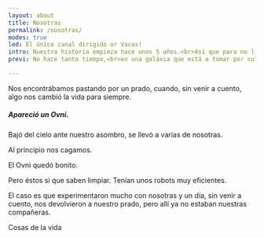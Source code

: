 ```yaml
---
layout: about
title: Nosotras
permalink: /nosotras/
modes: true
led: El único canal dirigido or Vacas!
intro: Nuestra historia empieza hace unos 5 años.<br>Así que para no liarnos, empezaremos por el principio...
previ: No hace tanto tiempo,<br>en una galáxia que está a tomar por culo de la de Star Wars...

---
```



Nos encontrábamos pastando por un prado, cuando, sin venir a cuento, algo nos cambió la vida para siempre.

##### Apareció un Ovni.

Bajó del cielo ante nuestro asombro, se llevó a varias de nosotras.

Al principio nos cagamos.

El Ovni quedó bonito.

Pero éstos si que saben limpiar. Tenían unos robots muy eficientes.

El caso es que experimentaron mucho con nosotras y un día, sin venir a cuento, nos devolvieron a nuestro prado, pero allí ya no estaban nuestras compañeras.

Cosas de la vida




